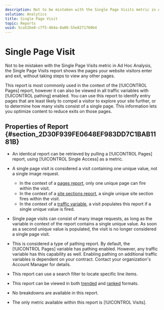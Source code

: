 ```yaml
---
description: Not to be mistaken with the Single Page Visits metric in Ad Hoc Analysis, the Single Page Visits report shows the pages your website visitors enter and exit, without taking steps to view any other pages.
solution: Analytics
title: Single Page Visit
topic: Reports
uuid: 5ca52be8-c7f5-464a-8a06-55e8271760b4
---
```


# Single Page Visit

Not to be mistaken with the Single Page Visits metric in Ad Hoc Analysis, the Single Page Visits report shows the pages your website visitors enter and exit, without taking steps to view any other pages.

This report is most commonly used in the context of the [!UICONTROL Pages] report, however it can also be viewed in all traffic variables with [!UICONTROL pathing] enabled. You can use this report to identify entry pages that are least likely to compel a visitor to explore your site further, or to determine how many visits consist of a single page. This information lets you optimize content to reduce exits on those pages.

## Properties of Report {#section_2D30F939FE0648EF983DD7C1BAB1181B}

* An identical report can be retrieved by pulling a [!UICONTROL Pages] report, using [!UICONTROL Single Access] as a metric.

* A single page visit is considered a visit containing one unique value, not a single image request.

    * In the context of a [pages report](/help/components/c-variables/dimensionslist/reports-pages.md), only one unique page can fire within the visit.
    * In the context of a [site sections report](/help/components/c-variables/dimensionslist/reports-site-sections.md), a single unique site section fires within the visit.
    * In the context of a [traffic variable](/help/admin/admin/c-traffic-variables/traffic-var.md), a visit populates this report if a single unique value is fired.

* Single page visits can consist of many image requests, as long as the variable in context of the report contains a single unique value. As soon as a second unique value is populated, the visit is no longer considered a single page visit.
* This is considered a type of pathing report. By default, the [!UICONTROL Pages] variable has pathing enabled. However, any traffic variable has this capability as well. Enabling pathing on additional traffic variables is dependent on your contract. Contact your organization's Account Manager for details.
* This report can use a search filter to locate specific line items.
* This report can be viewed in both [trended](/help/components/c-variables/dimensionslist/reports-types.md) and [ranked](/help/components/c-variables/dimensionslist/reports-types.md) formats.

* No breakdowns are available in this report.
* The only metric available within this report is [!UICONTROL Visits].

